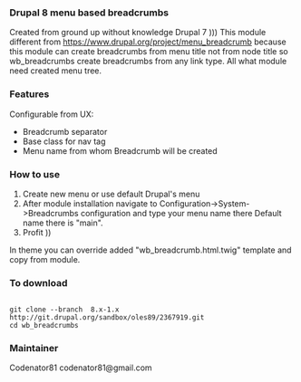 <h3>Drupal 8 menu based breadcrumbs</h3>

Created from ground up  without knowledge Drupal 7 )))
This module different from https://www.drupal.org/project/menu_breadcrumb 
because this module can create breadcrumbs from menu title not from node title so wb_breadcrumbs create breadcrumbs from any link type. All what module need created menu tree.

<h3>Features</h3>
Configurable from UX:
<ul>
<li>Breadcrumb separator</li>
<li>Base class for nav tag</li>
<li>Menu name from whom Breadcrumb will be created</li>
</ul>

<h3>How to use</h3>
<ol>
  <li>Create new menu or use default Drupal's menu</li>
<li>After module installation navigate to Configuration->System->Breadcrumbs configuration and type your menu name there
Default name there is "main".
</li>
<li>Profit ))</li>
</ol>
In theme you can override added "wb_breadcrumb.html.twig" template and copy from module.
<h3>To download</h3>
<code>
git clone --branch  8.x-1.x http://git.drupal.org/sandbox/oles89/2367919.git
cd wb_breadcrumbs
</code>

<h3>Maintainer</h3>
<p>
Codenator81   codenator81@gmail.com
</p>
